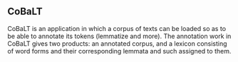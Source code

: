 CoBaLT
------

CoBaLT is an application in which a corpus of texts can be loaded so as to be able to annotate its tokens (lemmatize and more). The annotation work in CoBaLT gives two products: an annotated corpus, and a lexicon consisting of word forms and their corresponding lemmata and such assigned to them.
